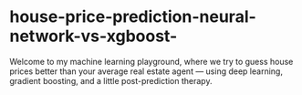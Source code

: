 # house-price-prediction-neural-network-vs-xgboost-
Welcome to my machine learning playground, where we try to guess house prices better than your average real estate agent — using deep learning, gradient boosting, and a little post-prediction therapy.
